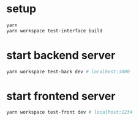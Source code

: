 # setup

```sh
yarn
yarn workspace test-interface build
```

# start backend server

```sh
yarn workspace test-back dev # localhost:3000
```

# start frontend server

```sh
yarn workspace test-front dev # localhost:1234
```
